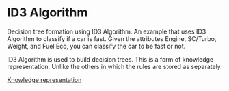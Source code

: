 # ID3 Algorithm

Decision tree formation using ID3 Algorithm. An example that uses ID3 Algorithm to classify if a car is fast. Given the attributes Engine, SC/Turbo, Weight, and Fuel Eco, you can classify the car to be fast or not.

ID3 Algorithm is used to build decision trees. This is a form of knowledge representation. Unlike the others in which the rules are stored as separately.

[Knowledge representation](https://www.fingent.com/blog/classifying-knowledge-representation-in-artificial-intelligence/#:~:text=Knowledge%20Representation%20is%20a%20field,handle'%20real%2Dlife%20tasks.)
